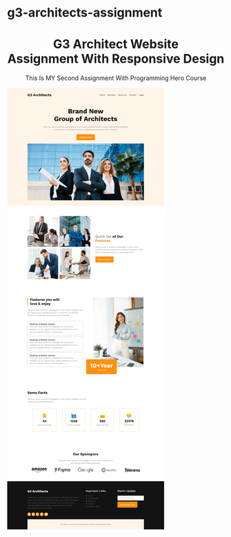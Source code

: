 # g3-architects-assignment

<h1 align="center">G3 Architect Website <br> Assignment With Responsive Design</h1>
<p align="center">This Is MY Second Assignment With Programming Hero Course</p>
<a href="https://the-mihir.github.io/G3-Architect-Website/" target="_blank"><img src="./preview-shot.png"></a>
